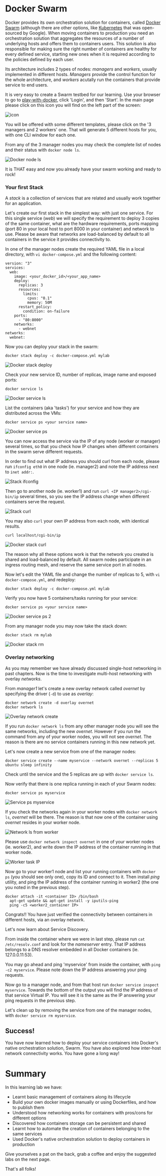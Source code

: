 # Docker Swarm

Docker provides its own orchestration solution for containers, called [Docker Swarm](https://docs.docker.com/engine/swarm/) (although there are other options, like [Kubernetes](https://kubernetes.io) that was open-sourced by Google). When moving containers to production you need an orchestration solution that aggregates the resources of a number of underlying hosts and offers them to containers users. This solution is also responsible for making sure the right number of containers are healthy for every defined service, starting new ones when it is required according to the policies defined by each user.

Its architecture includes 2 types of nodes: *managers* and *workers*, usually implemented in different hosts. *Managers* provide the control function for the whole architecture, and *workers* acutally run the containers that provide service to end users.

It is very easy to create a Swarm testbed for our learning. Use your browser to go to [play-with-docker](http://play-with-docker.com), click 'Login', and then 'Start'. In the main page please click on this icon you will find on the left part of the screen:

![icon](/posts/files/docker-201/assets/images/icon.png)

You will be offered with some different templates, please click on the '3 managers and 2 workers' one. That will generate 5 different hosts for you, with one CLI window for each one.

From any of the 3 manager nodes you may check the complete list of nodes and their status with `docker node ls`.

![Docker node ls](/posts/files/docker-201/assets/images/docker_node_ls.png)

It is THAT easy and now you already have your swarm working and ready to rock!

### Your first Stack

A *stack* is a collection of services that are related and usually work together for an application.

Let's create our first stack in the simplest way: with just one service. For this single service (*web*) we will specify the requirement to deploy 3 copies of the same container, what are the hardware requirements, ports mapping (port 80 in your local host to port 8000 in your container) and network to use. Please be aware that networks are load-balanced by default to all containers in the service it provides connectivity to.

In one of the manager nodes create the required YAML file in a local directory, with `vi docker-compose.yml` and the following content:

```
version: "3"
services:
  web:
    image: <your_docker_id>/<your_app_name>
    deploy:
      replicas: 3
      resources:
        limits:
          cpus: "0.1"
          memory: 50M
      restart_policy:
        condition: on-failure
    ports:
      - "80:8000"
    networks:
      - webnet
networks:
  webnet:
```

Now you can deploy your stack in the swarm:

```
docker stack deploy -c docker-compose.yml mylab
```

![Docker stack deploy](/posts/files/docker-201/assets/images/docker_stack_deploy.png)

Check your new service ID, number of replicas, image name and exposed ports:

```
docker service ls
```

![Docker service ls](/posts/files/docker-201/assets/images/docker_service_ls.png)

List the containers (aka 'tasks') for your service and how they are distributed across the VMs:

```
docker service ps <your service name>
```

![Docker service ps](/posts/files/docker-201/assets/images/docker_service_ps.png)

You can now access the service via the IP of any node (worker or manager) several times, so that you check how IP changes when different containers in the swarm serve different requests.

In order to find out what IP address you should curl from each node, please run `ifconfig eth0` in one node (ie. manager2) and note the IP address next to `inet addr:`.

![Stack ifconfig](/posts/files/docker-201/assets/images/stack_ifconfig.png)

Then go to another node (ie. worker1) and run `curl <IP manager2>/cgi-bin/ip` several times, so you see the IP address change when different containers serve the request.

![Stack curl](/posts/files/docker-201/assets/images/stack_curl.png)

You may also `curl` your own IP address from each node, with identical results.

```
curl localhost/cgi-bin/ip
```

![Docker stack curl](/posts/files/docker-201/assets/images/docker_stack_curl.png)

The reason why all these options work is that the network you created is shared and load-balanced by default. All swarm nodes participate in an ingress routing mesh, and reserve the same service port in all nodes.

Now let's edit the YAML file and change the number of replicas to 5, with `vi docker-compose.yml`, and redeploy:

```
docker stack deploy -c docker-compose.yml mylab
```

Verify you now have 5 containers/tasks running for your service:

```
docker service ps <your service name>
```

![Docker service ps 2](/posts/files/docker-201/assets/images/docker_service_ps2.png)

From any manager node you may now take the stack down:

```
docker stack rm mylab
```

![Docker stack rm](/posts/files/docker-201/assets/images/docker_stack_rm.png)



### Overlay networking

As you may remember we have already discussed single-host networking in past chapters. Now is the time to investigate multi-host networking with overlay *networks*.

From *manager1* let's create a new overlay network called *overnet* by specifying the driver (`-d`) to use as *overlay*:

```
docker network create -d overlay overnet
docker network ls
```

![Overlay network create](/posts/files/docker-201/assets/images/overlay_network_create.png)

If you run `docker network ls` from any other manager node you will see the same networks, including the new *overnet*. However if you run the command from any of your worker nodes, you will not see *overnet*. The reason is there are no service containers running in this new network yet.

Let's now create a new service from one of the manager nodes:

```
docker service create --name myservice --network overnet --replicas 5 ubuntu sleep infinity
```

Check until the service and the 5 replicas are up with `docker service ls`.

Now verify that there is one replica running in each of your Swarm nodes:

```
docker service ps myservice
```

![Service ps myservice](/posts/files/docker-201/assets/images/service_ps_myservice.png)

If you check the networks again in your worker nodes with `docker network ls`, *overnet* will be there. The reason is that now one of the container using *overnet* resides in your worker node.

![Network ls from worker](/posts/files/docker-201/assets/images/network_ls_from_worker.png)

Please use `docker network inspect overnet` in one of your worker nodes (ie. worker2), and write down the IP address of the container running in that worker node.

![Worker task IP](/posts/files/docker-201/assets/images/worker_task_IP.png)

Now go to your worker1 node and list your running containers with `docker ps` (you should see only one), copy its ID and connect to it. Then install *ping* utility, and ping the IP address of the container running in worker2 (the one you noted in the previous step).

```
docker attach -it <container ID> /bin/bash
  apt-get update && apt-get install -y iputils-ping
  ping -c5 <worker2_container IP>
```

Congrats!! You have just verified the connectivity between containers in different hosts, via an overlay network.

Let's now learn about Service Discovery.

From inside the container where we were in last step, please run `cat /etc/resolv.conf` and look for the *nameserver* entry. That IP address belongs to a DNS resolver embedded in all Docker containers (ie. 127.0.0.11:53).

You may go ahead and ping 'myservice' from inside the container, with `ping -c2 myservice`. Please note down the IP address answering your ping requests.

Now go to a manager node, and from that host run `docker service inspect myservice`. Towards the bottom of the output you will find the IP address of that service Virtual IP. You will see it is the same as the IP answering your ping requests in the previous step.

Let's clean up by removing the service from one of the manager nodes, with `docker service rm myservice`.



## Success!

You have now learned how to deploy your service containers into Docker's native orchestration solution, Swarm. You have also explored how inter-host network connectivity works. You have gone a long way!


# Summary

In this learning lab we have:

* Learnt basic management of containers along its lifecycle
* Build your own docker images manually or using Dockerfiles, and how to publish them
* Understood how networking works for containers with pros/cons for different options
* Discovered how containers storage can be persistent and shared
* Learnt how to automate the creation of containers belonging to the same services
* Used Docker's native orchestration solution to deploy containers in production

Give yourselves a pat on the back, grab a coffee and enjoy the suggested labs on the next page.

That's all folks!
